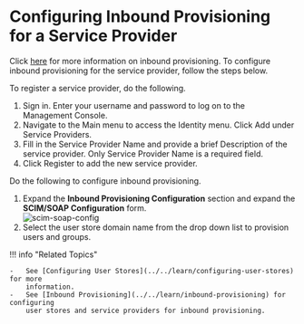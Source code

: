 # Configuring Inbound Provisioning for a Service Provider

Click [here](../../learn/inbound-provisioning) for more information
on inbound provisioning. To configure inbound provisioning for the
service provider, follow the steps below.

To register a service provider, do the following.

1.  Sign in. Enter your username and password to log on to the Management Console. 
2.  Navigate to the Main menu to access the Identity menu. Click Add under Service Providers.
3.  Fill in the Service Provider Name and provide a brief Description of the service provider. Only Service Provider Name is a required field.
4.  Click Register to add the new service provider.

Do the following to configure inbound provisioning.

1.  Expand the **Inbound Provisioning Configuration** section and expand
    the **SCIM/SOAP Configuration** form.  
    ![scim-soap-config](../assets/img/using-wso2-identity-server/scim-soap-config.png)
2.  Select the user store domain name from the drop down list to
    provision users and groups.

!!! info "Related Topics"

    -   See [Configuring User Stores](../../learn/configuring-user-stores) for more
        information.
    -   See [Inbound Provisioning](../../learn/inbound-provisioning) for configuring
        user stores and service providers for inbound provisioning.
